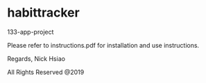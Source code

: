 # habittracker
133-app-project

Please refer to instructions.pdf for installation and use instructions.

Regards,
Nick Hsiao

All Rights Reserved @2019
